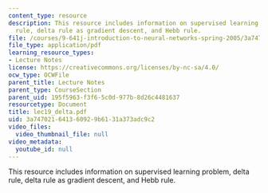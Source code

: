 ```yaml
---
content_type: resource
description: This resource includes information on supervised learning problem, delta
  rule, delta rule as gradient descent, and Hebb rule.
file: /courses/9-641j-introduction-to-neural-networks-spring-2005/3a747021641360929b6131a373adc9c2_lec19_delta.pdf
file_type: application/pdf
learning_resource_types:
- Lecture Notes
license: https://creativecommons.org/licenses/by-nc-sa/4.0/
ocw_type: OCWFile
parent_title: Lecture Notes
parent_type: CourseSection
parent_uid: 195f5963-f3f6-5c0d-977b-8d26c4481637
resourcetype: Document
title: lec19_delta.pdf
uid: 3a747021-6413-6092-9b61-31a373adc9c2
video_files:
  video_thumbnail_file: null
video_metadata:
  youtube_id: null
---
```

This resource includes information on supervised learning problem, delta rule, delta rule as gradient descent, and Hebb rule.